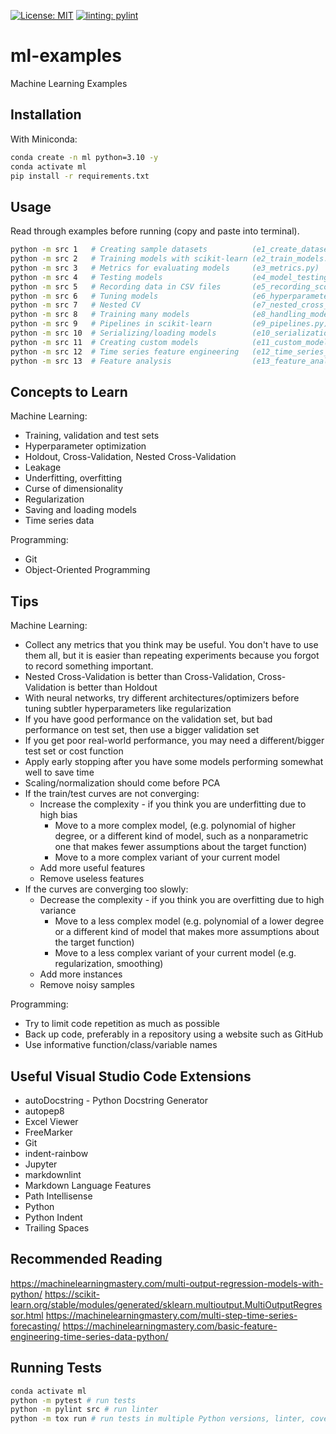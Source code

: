 [![License: MIT](https://img.shields.io/badge/License-MIT-yellow.svg)](https://opensource.org/licenses/MIT) [![linting: pylint](https://img.shields.io/badge/linting-pylint-yellowgreen)](https://github.com/pylint-dev/pylint)

# ml-examples

Machine Learning Examples

## Installation

With Miniconda:

```bash
conda create -n ml python=3.10 -y
conda activate ml
pip install -r requirements.txt
```

## Usage

Read through examples before running (copy and paste into terminal).

```bash
python -m src 1   # Creating sample datasets          (e1_create_dataset.py)
python -m src 2   # Training models with scikit-learn (e2_train_models.py)
python -m src 3   # Metrics for evaluating models     (e3_metrics.py)
python -m src 4   # Testing models                    (e4_model_testing.py)
python -m src 5   # Recording data in CSV files       (e5_recording_scores.py)
python -m src 6   # Tuning models                     (e6_hyperparameter_optimization.py)
python -m src 7   # Nested CV                         (e7_nested_cross_validation.py)
python -m src 8   # Training many models              (e8_handling_models.py)
python -m src 9   # Pipelines in scikit-learn         (e9_pipelines.py)
python -m src 10  # Serializing/loading models        (e10_serialization.py)
python -m src 11  # Creating custom models            (e11_custom_models.py)
python -m src 12  # Time series feature engineering   (e12_time_series_features.py)
python -m src 13  # Feature analysis                  (e13_feature_analysis.py)
```

## Concepts to Learn

Machine Learning:

- Training, validation and test sets
- Hyperparameter optimization
- Holdout, Cross-Validation, Nested Cross-Validation
- Leakage
- Underfitting, overfitting
- Curse of dimensionality
- Regularization
- Saving and loading models
- Time series data

Programming:

- Git
- Object-Oriented Programming

## Tips

Machine Learning:

- Collect any metrics that you think may be useful. You don't have  to use them all, but it is easier than repeating experiments because you forgot to record something important.
- Nested Cross-Validation is better than Cross-Validation, Cross-Validation is better than Holdout
- With neural networks, try different architectures/optimizers before tuning subtler hyperparameters like regularization
- If you have good performance on the validation set, but bad performance on test set, then use a bigger validation set
- If you get poor real-world performance, you may need a different/bigger test set or cost function
- Apply early stopping after you have some models performing somewhat well to save time
- Scaling/normalization should come before PCA
- If the train/test curves are not converging:
  - Increase the complexity - if you think you are underfitting due to high bias
    - Move to a more complex model, (e.g. polynomial of higher degree, or a different kind of model, such as a nonparametric one that makes fewer assumptions about the target function)
    - Move to a more complex variant of your current model
  - Add more useful features
  - Remove useless features
- If the curves are converging too slowly:
  - Decrease the complexity - if you think you are overfitting due to high variance
    - Move to a less complex model (e.g. polynomial of a lower degree or a different kind of model that makes more assumptions about the target function)
    - Move to a less complex variant of your current model (e.g. regularization, smoothing)
  - Add more instances
  - Remove noisy samples

Programming:

- Try to limit code repetition as much as possible
- Back up code, preferably in a repository using a website such as GitHub
- Use informative function/class/variable names

## Useful Visual Studio Code Extensions

- autoDocstring - Python Docstring Generator
- autopep8
- Excel Viewer
- FreeMarker
- Git
- indent-rainbow
- Jupyter
- markdownlint
- Markdown Language Features
- Path Intellisense
- Python
- Python Indent
- Trailing Spaces

## Recommended Reading

<https://machinelearningmastery.com/multi-output-regression-models-with-python/>
<https://scikit-learn.org/stable/modules/generated/sklearn.multioutput.MultiOutputRegressor.html>
<https://machinelearningmastery.com/multi-step-time-series-forecasting/>
<https://machinelearningmastery.com/basic-feature-engineering-time-series-data-python/>

## Running Tests

```bash
conda activate ml
python -m pytest # run tests
python -m pylint src # run linter
python -m tox run # run tests in multiple Python versions, linter, coverage
```
